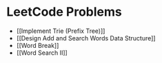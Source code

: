 # LeetCode Problems
- [[Implement Trie (Prefix Tree)]]
- [[Design Add and Search Words Data Structure]]
- [[Word Break]]
- [[Word Search II]]